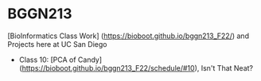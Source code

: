 # BGGN213

[BioInformatics Class Work] (https://bioboot.github.io/bggn213_F22/) and Projects here at UC San Diego

- Class 10: [PCA of Candy] (https://bioboot.github.io/bggn213_F22/schedule/#10), Isn't That Neat?

